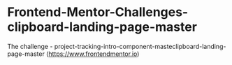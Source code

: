 # Frontend-Mentor-Challenges-clipboard-landing-page-master
 The challenge - project-tracking-intro-component-masteclipboard-landing-page-master (https://www.frontendmentor.io)
